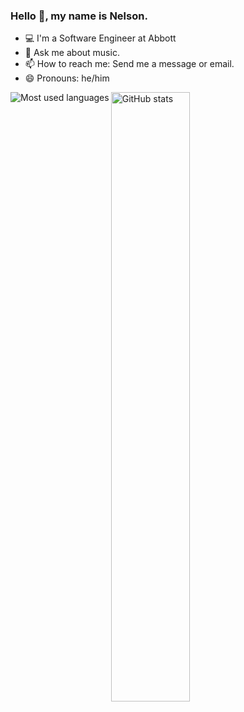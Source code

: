 ### Hello 👋, my name is Nelson.

<!--
**NelsonJTSM/NelsonJTSM** is a ✨ _special_ ✨ repository because its `README.md` (this file) appears on your GitHub profile.

Here are some ideas to get you started:

- 🔭 I’m currently working on ...
- 🌱 I’m currently learning ...
- 👯 I’m looking to collaborate on ...
- 🤔 I’m looking for help with ...
- 💬 Ask me about ...
- 📫 How to reach me: ...
- 😄 Pronouns: ...
- ⚡ Fun fact: ...
-->

- 💻 I'm a Software Engineer at Abbott
- 💬 Ask me about music.
- 📫 How to reach me: Send me a message or email.
- 😄 Pronouns: he/him

<!-- - 🔭 I’m currently working on mobile and back-end development.
- 🌱 I’m currently learning React Native and Flutter. -->

<p>
  <img align="center" src="https://github-readme-stats.vercel.app/api?username=NelsonJTSM&show_icons=true&count_private=true" alt="GitHub stats" width="50%" />
  <img align="left" src="https://github-readme-stats.vercel.app/api/top-langs/?username=NelsonJTSM&layout=compact&langs_count=6" alt="Most used languages" />
</p>
